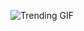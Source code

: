 
<!-- GIF_SECTION -->
![Trending GIF](https://media1.giphy.com/media/v1.Y2lkPThiYjIxNzcydXRlaWQ4YmVxNXN4bXRyZGN2bmtpOXd2dHFqY3E1N3cxa2d4MnI4byZlcD12MV9naWZzX3NlYXJjaCZjdD1n/EZr27ZbJwmjE9PGyLN/giphy.gif)
<!-- END_GIF_SECTION -->
